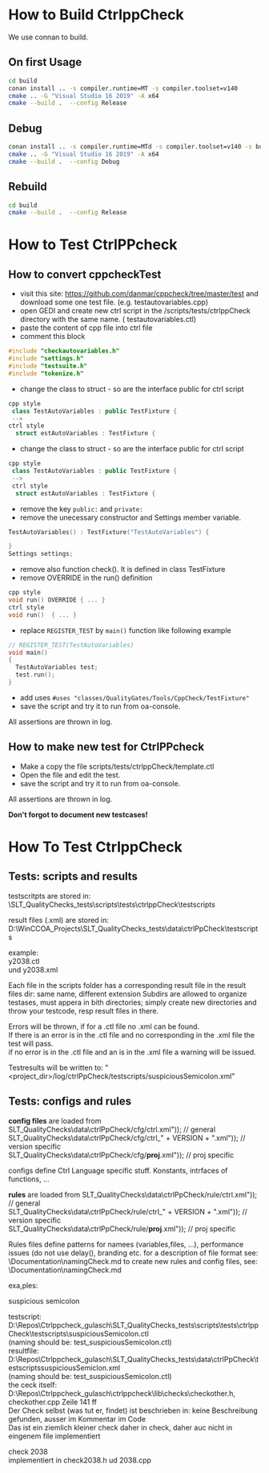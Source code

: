 # How to Build CtrlppCheck

We use connan to build.

## On first Usage

```bash
cd build
conan install .. -s compiler.runtime=MT -s compiler.toolset=v140
cmake .. -G "Visual Studio 16 2019" -A x64
cmake --build .  --config Release
```

## Debug

```bash 
conan install .. -s compiler.runtime=MTd -s compiler.toolset=v140 -s build_type=Debug --build=missing
cmake .. -G "Visual Studio 16 2019" -A x64
cmake --build .  --config Debug
```

## Rebuild

```bash
cd build
cmake --build .  --config Release
```

# How to Test CtrlPPcheck

## How to convert cppcheckTest

+ visit this site: <https://github.com/danmar/cppcheck/tree/master/test> and download some one test file.  (e.g. testautovariables.cpp)
+ open GEDI and create new ctrl script in the /scripts/tests/ctrlppCheck directory with the same name. ( testautovariables.ctl)
+ paste the content of cpp file into ctrl file
+ comment this block

```cpp
#include "checkautovariables.h"
#include "settings.h"
#include "testsuite.h"
#include "tokenize.h"
```

+ change the class to struct - so are the interface public for ctrl script

```cpp
cpp style
 class TestAutoVariables : public TestFixture {
 --> 
ctrl style
  struct estAutoVariables : TestFixture {
```

+ change the class to struct - so are the interface public for ctrl script

```cpp
cpp style
 class TestAutoVariables : public TestFixture {
 --> 
 ctrl style
  struct estAutoVariables : TestFixture {
```

+ remove the key `public:` and `private:`
+ remove the unecessary constructor and Settings member variable.

```cpp
TestAutoVariables() : TestFixture("TestAutoVariables") {

}
Settings settings; 
```

+ remove also function check(). It is defined in class TestFixture
+ remove OVERRIDE in the run() definition

```cpp
cpp style
void run() OVERRIDE { ... }
ctrl style
void run()  { ... }
```

+ replace `REGISTER_TEST` by `main()` function like following example

```cpp
// REGISTER_TEST(TestAutoVariables)
void main()
{
  TestAutoVariables test;
  test.run();
}
```

+ add uses  `#uses "classes/QualityGates/Tools/CppCheck/TestFixture"`
+ save the script and try it to run from oa-console.

 All assertions are thrown in log.

## How to make new test for CtrlPPcheck

+ Make a copy the file scripts/tests/ctrlppCheck/template.ctl
+ Open the file and edit the test.
+ save the script and try it to run from oa-console.

 All assertions are thrown in log.

**Don't forgot to document new testcases!**

# How To Test CtrlppCheck

## Tests: scripts and results

testscritpts are stored in:  
\SLT_QualityChecks_tests\scripts\tests\ctrlppCheck\testscripts

result files (.xml) are stored in:  
D:\WinCCOA_Projects\SLT_QualityChecks_tests\data\ctrlPpCheck\testscripts

example:  
y2038.ctl  
und y2038.xml  

Each file in the scripts folder has a corresponding result file in the result files dir: same name, different extension
Subdirs are allowed to organize testases, must appera in bith directories; simply create new directories and throw your testcode, resp result files in there.  

Errors will be thrown, if for a .ctl file no .xml can be found.  
If there is an error is in the .ctl file and no corresponding <error> in the .xml file the test will pass.  
if  no error is in the .ctl file and an <error> is in the .xml file a warning will be issued.  

Testresults will be written to: "<project_dir>/log/ctrlPpCheck/testscripts/suspiciousSemicolon.xml"

## Tests: configs and rules

**config files** are loaded from 
SLT_QualityChecks\data\ctrlPpCheck/cfg/ctrl.xml")); // general  
SLT_QualityChecks\data\ctrlPpCheck/cfg/ctrl_" + VERSION + ".xml")); // version specific  
SLT_QualityChecks\data\ctrlPpCheck/cfg/__proj__.xml")); // proj specific  

configs define Ctrl Language specific stuff. Konstants, intrfaces of functions, ...

**rules** are loaded from
SLT_QualityChecks\data\ctrlPpCheck/rule/ctrl.xml")); // general  
SLT_QualityChecks\data\ctrlPpCheck/rule/ctrl_" + VERSION + ".xml")); // version specific  
SLT_QualityChecks\data\ctrlPpCheck/rule/__proj__.xml")); // proj specific  

Rules files define patterns
for namees (variables,files, ...), performance issues (do not use delay(), branding etc.
for a description of file format see: \Documentation\namingCheck.md
to create new rules and config files, see: \Documentation\namingCheck.md

exa,ples:  

suspicious semicolon

testscript: D:\Repos\Ctrlppcheck_gulasch\SLT_QualityChecks_tests\scripts\tests\ctrlppCheck\testscripts\suspiciousSemicolon.ctl  
(naming should be: test_suspiciousSemicolon.ctl)  
resultfile: D:\Repos\Ctrlppcheck_gulasch\SLT_QualityChecks_tests\data\ctrlPpCheck\testscriptssuspiciousSemiclon.xml  
(naming should be: test_suspiciousSemicolon.ctl)  
the ceck itself:  
D:\Repos\Ctrlppcheck_gulasch\ctrlppcheck\lib\checks\checkother.h, checkother.cpp Zeile 141 ff  
Der Check selbst (was tut er, findet) ist beschrieben in:  keine Beschreibung gefunden, ausser im Kommentar im Code  
Das ist ein ziemlich kleiner check daher in check, daher auc nicht in eingenem file implementiert  

check 2038  
implementiert in  check2038.h ud 2038.cpp
